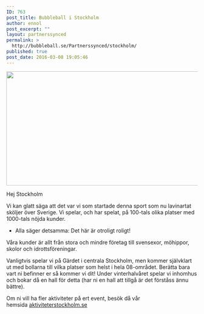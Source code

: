 ```yaml
---
ID: 763
post_title: Bubbleball i Stockholm
author: ennol
post_excerpt: ""
layout: partnerssynced
permalink: >
  http://bubbleball.se/Partnerssynced/stockholm/
published: true
post_date: 2016-03-08 19:05:46
---
```

<div id="block_container_88053719" class="block_container h24_block_heading">
<div id="block_88053719">
<div class="big_heading_block">
<div class=""><img class="alignnone size-full wp-image-1179" src="http://bubbleball.se/wp-content/uploads/2016/03/Web-bubbleball-och-archertag-stockholm.jpg" alt="" width="1200" height="300" /></div>
</div>
</div>
</div>
<div id="block_container_89195419" class="block_container standard_text_block text_block">
<div id="block_89195419">
<div id="block_89195419_text_content" class="text_content">

Hej Stockholm

Vi kan glatt säga att det var vi som startade denna sport som nu lavinartat sköljer över Sverige. Vi spelar, och har spelat, på 100-tals olika platser med 1000-tals nöjda kunder.
- Alla säger detsamma: Det här är otroligt roligt!

Våra kunder är allt från stora och mindre företag till svensexor, möhippor, skolor och idrottsföreningar.

Vanligtvis spelar vi på Gärdet i centrala Stockholm, men kommer självklart ut med bollarna till vilka platser som helst i hela 08-området. Berätta bara vart ni befinner er så kommer vi dit! Under vinterhalvåret spelar vi inhomhus och bokar då en hall för detta (har ni en hall att tillgå är det förståss ännu bättre).

Om ni vill ha fler aktiviteter på ert event, besök då vår hemsida <a href="http://www.aktiviteterstockholm.se/" target="_blank" rel="noopener">aktiviteterstockholm.se</a>

</div>
</div>
</div>
&nbsp;